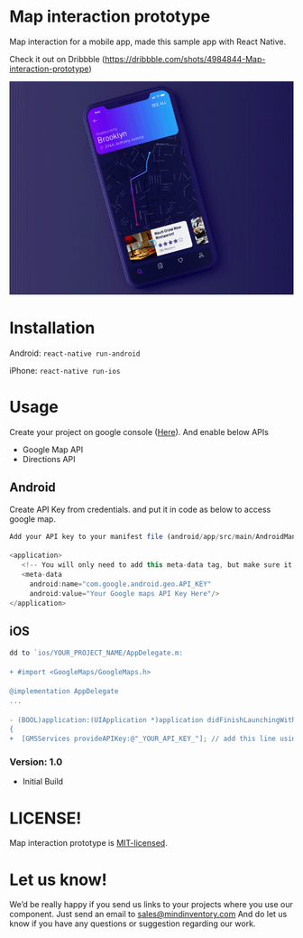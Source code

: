 # Map interaction prototype

Map interaction for a mobile app,
made this sample app with React Native.


Check it out on Dribbble (https://dribbble.com/shots/4984844-Map-interaction-prototype)


![image](/screenshot/preview.gif)


# Installation


Android: `react-native run-android`

iPhone: `react-native run-ios`




# Usage

  Create your project on google console ([Here](https://console.cloud.google.com/home/dashboard)).
  And enable below APIs
  
  * Google Map API
  * Directions API 
  

## Android

  Create API Key from credentials. and put it in code as below to access google map.
  
```js
Add your API key to your manifest file (android/app/src/main/AndroidManifest.xml):

<application>
   <!-- You will only need to add this meta-data tag, but make sure it is a child of application -->
   <meta-data
     android:name="com.google.android.geo.API_KEY"
     android:value="Your Google maps API Key Here"/>
</application>

```

## iOS

```js
dd to `ios/YOUR_PROJECT_NAME/AppDelegate.m:

+ #import <GoogleMaps/GoogleMaps.h>

@implementation AppDelegate
...

- (BOOL)application:(UIApplication *)application didFinishLaunchingWithOptions:(NSDictionary *)launchOptions
{
+  [GMSServices provideAPIKey:@"_YOUR_API_KEY_"]; // add this line using the api key obtained from Google Console
```



### Version: 1.0

  * Initial Build



# LICENSE!

Map interaction prototype is [MIT-licensed](https://github.com/Mindinventory/Map-interaction-prototype/blob/master/LICENSE).

# Let us know!
We’d be really happy if you send us links to your projects where you use our component. Just send an email to sales@mindinventory.com And do let us know if you have any questions or suggestion regarding our work.
